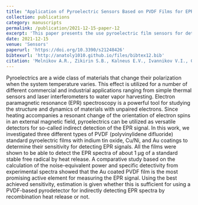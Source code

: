 ```yaml
---
title: "Application of Pyroelectric Sensors Based on PVDF Films for EPR Spectra Detection by Heat Release"
collection: publications
category: manuscripts
permalink: /publication/2021-12-15-paper-12
excerpt: 'This paper presents the use pyroelectric film sensors for detecting EPR signals'
date: 2021-12-15
venue: 'Sensors'
paperurl: 'https://doi.org/10.3390/s21248426'
bibtexurl: 'http://anatoly1010.github.io/files/bibtex12.bib'
citation: 'Melnikov A.R., Zikirin S.B., Kalneus E.V., Ivannikov V.I., Grishin Y.A., Anisimov O.A. &quot;Application of Pyroelectric Sensors Based on PVDF Films for EPR Spectra Detection by Heat Release.&quot; <i>Sensors</i>. 2021. 21(24). Art. Num. 8426.'
---
```

Pyroelectrics are a wide class of materials that change their polarization when the system temperature varies. This effect is utilized for a number of different commercial and industrial applications ranging from simple thermal sensors and laser interferometers to water vapor harvesting. Electron paramagnetic resonance (EPR) spectroscopy is a powerful tool for studying the structure and dynamics of materials with unpaired electrons. Since heating accompanies a resonant change of the orientation of electron spins in an external magnetic field, pyroelectrics can be utilized as versatile detectors for so-called indirect detection of the EPR signal. In this work, we investigated three different types of PVDF (polyvinylidene difluoride) standard pyroelectric films with indium tin oxide, Cu/Ni, and Au coatings to determine their sensitivity for detecting EPR signals. All the films were shown to be able to detect the EPR spectra of about 1 μg of a standard stable free radical by heat release. A comparative study based on the calculation of the noise-equivalent power and specific detectivity from experimental spectra showed that the Au coated PVDF film is the most promising active element for measuring the EPR signal. Using the best achieved sensitivity, estimation is given whether this is sufficient for using a PVDF-based pyrodetector for indirectly detecting EPR spectra by recombination heat release or not.
